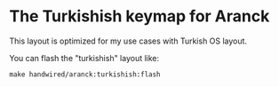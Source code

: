 # The Turkishish keymap for Aranck

This layout is optimized for my use cases with Turkish OS layout.

You can flash the "turkishish" layout like:

	make handwired/aranck:turkishish:flash
